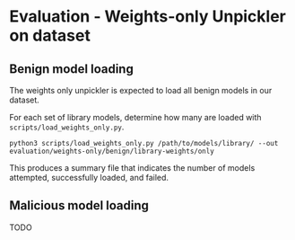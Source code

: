 # Evaluation - Weights-only Unpickler on dataset

## Benign model loading

The weights only unpickler is expected to load all benign models in our 
dataset.

For each set of library models, determine how many are loaded with
`scripts/load_weights_only.py`.

```
python3 scripts/load_weights_only.py /path/to/models/library/ --out evaluation/weights-only/benign/library-weights/only
```

This produces a summary file that indicates the number of models attempted, successfully loaded, and failed.


## Malicious model loading

TODO
